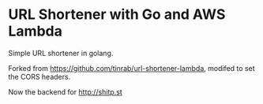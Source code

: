 # URL Shortener with Go and AWS Lambda

Simple URL shortener in golang.

Forked from https://github.com/tinrab/url-shortener-lambda, modifed to set the CORS headers.

Now the backend for http://shitp.st
